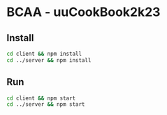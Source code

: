 # BCAA - uuCookBook2k23

## Install

```bash
cd client && npm install
cd ../server && npm install
```

## Run

```bash
cd client && npm start
cd ../server && npm start
```

